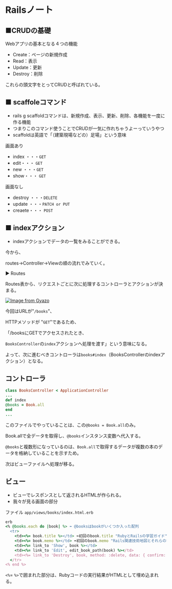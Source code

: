 # Railsノート

## ■CRUDの基礎

Webアプリの基本となる４つの機能

- Create：ページの新規作成
- Read：表示
- Update：更新
- Destroy：削除

これらの頭文字をとってCRUDと呼ばれている。

## ■ scaffoleコマンド

- rails g scaffoldコマンドは、新規作成、表示、更新、削除、各機能を一度に作る機能
- つまりこのコマンド使うことでCRUDが一気に作れちゃうよーっていうやつ
- scaffoldは英語で「（建築現場などの）足場」という意味

画面あり

- index ・・・`GET`
- edit・・・ `GET`
- new ・・・`GET`
- show・・・ `GET`

画面なし

- destroy ・・・`DELETE`
- update ・・・`PATCH or PUT`
- creaete・・・ `POST`

## ■ indexアクション

- indexアクションでデータの一覧をみることができる。

今から、

routes→Controller→Viewの順の流れでみていく。

▶  Routes

Routes表から、リクエストごとに次に処理するコントローラとアクションが決まる。

[![Image from Gyazo](https://i.gyazo.com/1dbc5edb90952d555bd029c95ade2733.gif)](https://gyazo.com/1dbc5edb90952d555bd029c95ade2733)

今回はURLが"`/books`"、

HTTPメソッドが "`GET`"であるため、

「/booksにGETでアクセスされたとき、

`BooksController`の`index`アクションへ処理を渡す」という意味になる。

よって、次に進むべきコントローラは`books#index`（BooksControllerのindexアクション）となる。

## コントローラ

```ruby
class BooksController < ApplicationController
...
def index
@books = Book.all
end
...
```

このファイルでやっていることは、この`@books = Book.all`のみ。

Book.allで全データを取得し、`@books`インスタンス変数へ代入する。

`@books`と複数形になっているのは、`Book.all`で取得するデータが複数の本のデータを格納していることを示すため。

次はビューファイルへ処理が移る。

## ビュー

- ビューでレスポンスとして返されるHTMLが作られる。
- 我々が見る画面の部分

ファイル `app/views/books/index.html.erb`

```ruby
erb
<% @books.each do |book| %> ⬅️ @booksはbookがいくつか入った配列
  <tr>
    <td><%= book.title %></td> ⬅️初回のbook.title "RubyとRailsの学習ガイド" 
    <td><%= book.memo %></td> ⬅️初回のbook.memo "Rails関連技術地図とそれらの学習資料の紹介"
    <td><%= link_to 'Show', book %></td>
    <td><%= link_to 'Edit', edit_book_path(book) %></td>
    <td><%= link_to 'Destroy', book, method: :delete, data: { confirm: 'Are you sure?' } %></td>
  </tr>
<% end %>
```

`<%`= `%>`で囲まれた部分は、Rubyコードの実行結果がHTMLとして埋め込まれる。
